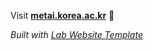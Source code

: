 
Visit **[metai.korea.ac.kr](https://metai.korea.ac.kr)** 🚀

_Built with [Lab Website Template](https://greene-lab.gitbook.io/lab-website-template-docs)_
